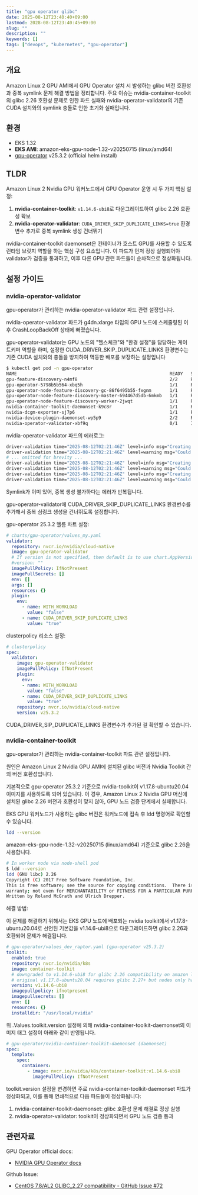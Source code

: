 ```yaml
---
title: "gpu operator glibc"
date: 2025-08-12T23:40:40+09:00
lastmod: 2028-08-12T23:40:45+09:00
slug: ""
description: ""
keywords: []
tags: ["devops", "kubernetes", "gpu-operator"]
---
```


## 개요

Amazon Linux 2 GPU AMI에서 GPU Operator 설치 시 발생하는 glibc 버전 호환성과 중복 symlink 문제 해결 방법을 정리합니다. 주요 이슈는 nvidia-container-toolkit의 glibc 2.26 호환성 문제로 인한 파드 실패와 nvidia-operator-validator의 기존 CUDA 설치와의 symlink 충돌로 인한 초기화 실패입니다.

## 환경

- EKS 1.32
- **EKS AMI**: amazon-eks-gpu-node-1.32-v20250715 (linux/amd64)
- [gpu-operator](https://github.com/NVIDIA/gpu-operator) v25.3.2 (official helm install)

## TLDR

Amazon Linux 2 Nvidia GPU 워커노드에서 GPU Operator 운영 시 두 가지 핵심 설정:

1. **nvidia-container-toolkit**: `v1.14.6-ubi8`로 다운그레이드하여 glibc 2.26 호환성 확보
2. **nvidia-operator-validator**: `CUDA_DRIVER_SKIP_DUPLICATE_LINKS=true` 환경변수 추가로 중복 symlink 생성 건너뛰기

nvidia-container-toolkit daemonset은 컨테이너가 호스트 GPU를 사용할 수 있도록 런타임 브릿지 역할을 하는 핵심 구성 요소입니다. 이 파드가 먼저 정상 실행되어야 validator가 검증을 통과하고, 이후 다른 GPU 관련 파드들이 순차적으로 정상화됩니다.

## 설정 가이드

### nvidia-operator-validator

gpu-operator가 관리하는 nvidia-operator-validator 파드 관련 설정입니다.

nvidia-operator-validator 파드가 g4dn.xlarge 타입의 GPU 노드에 스케줄링된 이후 CrashLoopBackOff 상태에 빠졌습니다.

gpu-operator-validator는 GPU 노드의 "헬스체크"와 "환경 설정"을 담당하는 게이트키퍼 역할을 하며, 설정한 CUDA_DRIVER_SKIP_DUPLICATE_LINKS 환경변수는 기존 CUDA 설치와의 충돌을 방지하여 멱등한 배포를 보장하는 설정입니다

```bash
$ kubectl get pod -n gpu-operator
NAME                                                          READY   STATUS                  RESTARTS      AGE
gpu-feature-discovery-n4mf8                                   2/2     Running                 0             7m49s
gpu-operator-5798b5b564-xbq5h                                 1/1     Running                 0             7d1h
gpu-operator-node-feature-discovery-gc-86f6495b55-fxgnm       1/1     Running                 0             7d1h
gpu-operator-node-feature-discovery-master-694467d5db-6mkmb   1/1     Running                 0             14d
gpu-operator-node-feature-discovery-worker-2jwqt              1/1     Running                 0             7m58s
nvidia-container-toolkit-daemonset-k9c8r                      1/1     Running                 0             7m49s
nvidia-dcgm-exporter-sj7p6                                    1/1     Running                 0             7m49s
nvidia-device-plugin-daemonset-wp5p9                          2/2     Running                 0             7m49s
nvidia-operator-validator-xbf9q                               0/1     Init:CrashLoopBackOff   3 (37s ago)   81s
```

nvidia-operator-validator 파드의 에러로그:

```bash
driver-validation time="2025-08-12T02:21:46Z" level=info msg="Creating link /host-dev-char/243:112 => /dev/nvidia-caps/nvidia-cap112"
driver-validation time="2025-08-12T02:21:46Z" level=warning msg="Could not create symlink: symlink /dev/nvidia-caps/nvidia-cap112 /host-dev-char/243:112: file exists"
# ... omitted for brevity ...
driver-validation time="2025-08-12T02:21:46Z" level=info msg="Creating link /host-dev-char/243:136 => /dev/nvidia-caps/nvidia-cap136"
driver-validation time="2025-08-12T02:21:46Z" level=warning msg="Could not create symlink: symlink /dev/nvidia-caps/nvidia-cap136 /host-dev-char/243:136: file exists"
driver-validation time="2025-08-12T02:21:46Z" level=info msg="Creating link /host-dev-char/243:137 => /dev/nvidia-caps/nvidia-cap137"
driver-validation time="2025-08-12T02:21:46Z" level=warning msg="Could not create symlink: symlink /dev/nvidia-caps/nvidia-cap137 /host-dev-char/243:137: file exists
```

Symlink가 이미 있어, 중복 생성 불가하다는 에러가 반복됩니다.

gpu-operator-validator에 CUDA_DRIVER_SKIP_DUPLICATE_LINKS 환경변수를 추가해서 중복 심링크 생성을 건너뛰도록 설정합니다.

gpu-operator 25.3.2 헬름 차트 설정:

```yaml
# charts/gpu-operator/values_my.yaml
validator:
  repository: nvcr.io/nvidia/cloud-native
  image: gpu-operator-validator
  # If version is not specified, then default is to use chart.AppVersion
  #version: ""
  imagePullPolicy: IfNotPresent
  imagePullSecrets: []
  env: []
  args: []
  resources: {}
  plugin:
    env:
      - name: WITH_WORKLOAD
        value: "false"
      - name: CUDA_DRIVER_SKIP_DUPLICATE_LINKS
        value: "true"
```

clusterpolicy 리소스 설정:

```yaml
# clusterpolicy
spec:
  validator:
    image: gpu-operator-validator
    imagePullPolicy: IfNotPresent
    plugin:
      env:
      - name: WITH_WORKLOAD
        value: "false"
      - name: CUDA_DRIVER_SKIP_DUPLICATE_LINKS
        value: "true"
    repository: nvcr.io/nvidia/cloud-native
    version: v25.3.2
```

CUDA_DRIVER_SIP_DUPLICATE_LINKS 환경변수가 추가된 걸 확인할 수 있습니다.

### nvidia-container-toolkit

gpu-operator가 관리하는 nvidia-container-toolkit 파드 관련 설정입니다.

원인은 Amazon Linux 2 Nvidia GPU AMI에 설치된 glibc 버전과 Nvidia Toolkit 간의 버전 호환성입니다.

기본적으로 gpu-operator 25.3.2 기준으로 nvidia-toolkit이 v1.17.8-ubuntu20.04 이미지를 사용하도록 되어 있습니다. 이 경우, Amazon Linux 2 Nvidia GPU 머신에 설치된 glibc 2.26 버전과 호환성이 맞지 않아, GPU 노드 검증 단계에서 실패합니다.

EKS GPU 워커노드가 사용하는 glibc 버전은 워커노드에 접속 후 ldd 명령어로 확인할 수 있습니다.

```bash
ldd --version
```

amazon-eks-gpu-node-1.32-v20250715 (linux/amd64) 기준으로 glibc 2.26을 사용합니다.

```bash
# In worker node via node-shell pod
$ ldd --version
ldd (GNU libc) 2.26
Copyright (C) 2017 Free Software Foundation, Inc.
This is free software; see the source for copying conditions.  There is NO
warranty; not even for MERCHANTABILITY or FITNESS FOR A PARTICULAR PURPOSE.
Written by Roland McGrath and Ulrich Drepper.
```

해결 방법:

이 문제를 해결하기 위해서는 EKS GPU 노드에 배포되는 nvidia toolkit에서 v1.17.8-ubuntu20.04로 선언된 기본값을 v1.14.6-ubi8으로 다운그레이드하면 glibc 2.26과 호환되어 문제가 해결됩니다.

```yaml
# gpu-operator/values_dev_raptor.yaml (gpu-operator v25.3.2)
toolkit:
  enabled: true
  repository: nvcr.io/nvidia/k8s
  image: container-toolkit
  # downgraded to v1.14.6-ubi8 for glibc 2.26 compatibility on amazon linux 2 nodes
  # original v1.17.8-ubuntu20.04 requires glibc 2.27+ but nodes only have glibc 2.26
  version: v1.14.6-ubi8
  imagepullpolicy: ifnotpresent
  imagepullsecrets: []
  env: []
  resources: {}
  installdir: "/usr/local/nvidia"
```

위 .Values.toolkit.version 설정에 의해 nvidia-container-toolkit-daemonset의 이미지 태그 설정이 아래와 같이 반영됩니다.

```yaml
# gpu-operator/nvidia-container-toolkit-daemonset (daemonset)
spec:
  template:
    spec:
      containers:
        - image: nvcr.io/nvidia/k8s/container-toolkit:v1.14.6-ubi8
          imagePullPolicy: IfNotPresent
```

toolkit.version 설정을 변경하면 주로 nvidia-container-toolkit-daemonset 파드가 정상화되고, 이를 통해 연쇄적으로 다음 파드들이 정상화됩니다:

1. nvidia-container-toolkit-daemonset: glibc 호환성 문제 해결로 정상 실행
2. nvidia-operator-validator: toolkit이 정상화되면서 GPU 노드 검증 통과

## 관련자료

GPU Operator official docs:

- [NVIDIA GPU Operator docs](https://docs.nvidia.com/datacenter/cloud-native/gpu-operator/latest/index.html)

Github Issue:

- [CentOS 7.8/AL2 GLIBC_2.27 compatibility - GitHub Issue #72](https://github.com/NVIDIA/gpu-operator/issues/72) 

